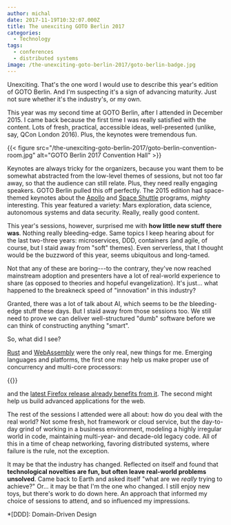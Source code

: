 ```yaml
---
author: michal
date: 2017-11-19T10:32:07.000Z
title: The unexciting GOTO Berlin 2017
categories:
  - Technology
tags:
  - conferences
  - distributed systems
image: /the-unexciting-goto-berlin-2017/goto-berlin-badge.jpg
---
```


Unexciting. That's the one word I would use to describe this year's edition of GOTO Berlin. And I'm suspecting it's a sign of advancing maturity. Just not sure whether it's the industry's, or my own.

<!--more-->

This year was my second time at GOTO Berlin, after I attended in December 2015. I came back because the first time I was really satisfied with the content. Lots of fresh, practical, accessible ideas, well-presented (unlike, say, QCon London 2016). Plus, the keynotes were tremendous fun.

{{< figure src="/the-unexciting-goto-berlin-2017/goto-berlin-convention-room.jpg" alt="GOTO Berlin 2017 Convention Hall" >}}

Keynotes are always tricky for the organizers, because you want them to be somewhat abstracted from the low-level themes of sessions, but not too far away, so that the audience can still relate. Plus, they need really engaging speakers. GOTO Berlin pulled this off perfectly. The 2015 edition had space-themed keynotes about the [Apollo][gotober-2015-apollo] and [Space Shuttle][gotober-2015-space-shuttle] programs, _mighty_ interesting. This year featured a variety: Mars exploration, data science, autonomous systems and data security. Really, really good content.

This year's sessions, however, surprised me with __how little new stuff there was__. Nothing really bleeding-edge. Same topics I keep hearing about for the last two-three years: microservices, DDD, containers (and agile, of course, but I staid away from "soft" themes). Even serverless, that I thought would be the buzzword of this year, seems ubiquitous and long-tamed.

Not that any of these are boring---to the contrary, they've now reached mainstream adoption and presenters have a lot of real-world experience to share (as opposed to theories and hopeful evangelization). It's just... what happened to the breakneck speed of "innovation" in this industry?

Granted, there was a lot of talk about AI, which seems to be _the_ bleeding-edge stuff these days. But I staid away from those sessions too. We still need to prove we can deliver well-structured "dumb" software before we can think of constructing anything "smart".

So, what did I see?

[Rust][rust-lang] and [WebAssembly][webassembly] were the only real, new things for me. Emerging languages and platforms, the first one may help us make proper use of concurrency and multi-core processors:

{{<x user="mpaluchowski" id="931147623033180160">}}

and the [latest Firefox release already benefits from it][firefox-rust]. The second might help us build advanced applications for the web.

The rest of the sessions I attended were all about: how do you deal with the real world? Not some fresh, hot framework or cloud service, but the day-to-day grind of working in a business environment, modeling a highly irregular world in code, maintaining multi-year- and decade-old legacy code. All of this in a time of cheap networking, favoring distributed systems, where failure is the rule, not the exception.

It may be that the industry has changed. Reflected on itself and found that __technological novelties are fun, but often leave real-world problems unsolved__. Came back to Earth and asked itself "what are we _really_ trying to achieve?" Or... it may be that I'm the one who changed. I still enjoy new toys, but there's work to do down here. An approach that informed my choice of sessions to attend, and so influenced my impressions.

*[DDD]: Domain-Driven Design

[firefox-rust]: https://blog.rust-lang.org/2017/11/14/Fearless-Concurrency-In-Firefox-Quantum.html
[gotober-2015-apollo]: https://www.youtube.com/watch?v=l3XwpSKqNZw
[gotober-2015-space-shuttle]: https://www.youtube.com/watch?v=AyrRoKN_kvg
[rust-lang]: https://www.rust-lang.org/
[webassembly]: http://webassembly.org/

